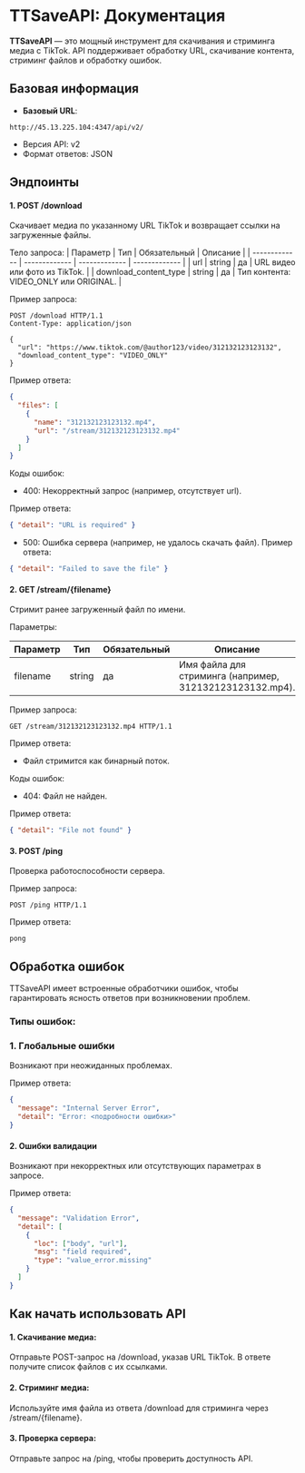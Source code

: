 # TTSaveAPI: Документация

**TTSaveAPI** — это мощный инструмент для скачивания и стриминга медиа с TikTok. API поддерживает обработку URL, скачивание контента, стриминг файлов и обработку ошибок.

## Базовая информация
-	**Базовый URL**:
```
http://45.13.225.104:4347/api/v2/
```

-	Версия API: v2
-	Формат ответов: JSON

## Эндпоинты

#### 1. POST /download

Скачивает медиа по указанному URL TikTok и возвращает ссылки на загруженные файлы.

Тело запроса:
| Параметр  | Тип	| Обязательный | Описание |
| ------------- | ------------- | ------------- | ------------- |
| url  | string | да  | URL видео или фото из TikTok. |
| download_content_type  | string | да  | Тип контента: VIDEO_ONLY или ORIGINAL. |


Пример запроса:
```http
POST /download HTTP/1.1
Content-Type: application/json

{
  "url": "https://www.tiktok.com/@author123/video/312132123123132",
  "download_content_type": "VIDEO_ONLY"
}
```
Пример ответа:

```json
{
  "files": [
    {
      "name": "312132123123132.mp4",
      "url": "/stream/312132123123132.mp4"
    }
  ]
}
```

Коды ошибок:
-	400: Некорректный запрос (например, отсутствует url).

Пример ответа:
```json
{ "detail": "URL is required" }
```

- 500: Ошибка сервера (например, не удалось скачать файл).
Пример ответа:

```json
{ "detail": "Failed to save the file" }
```

#### 2. GET /stream/{filename}

Стримит ранее загруженный файл по имени.

Параметры:

| Параметр  | Тип	| Обязательный | Описание |
| ------------- | ------------- | ------------- | ------------- |
| filename  | string | да  | Имя файла для стриминга (например, 312132123123132.mp4). |


Пример запроса:
```http
GET /stream/312132123123132.mp4 HTTP/1.1
```
Пример ответа:

- Файл стримится как бинарный поток.

Коды ошибок:
- 404: Файл не найден.

Пример ответа:
```json
{ "detail": "File not found" }
```
#### 3. POST /ping

Проверка работоспособности сервера.

Пример запроса:
```http
POST /ping HTTP/1.1
```
Пример ответа:
```
pong
```
## Обработка ошибок

TTSaveAPI имеет встроенные обработчики ошибок, чтобы гарантировать ясность ответов при возникновении проблем.

### Типы ошибок:

### 1. Глобальные ошибки

Возникают при неожиданных проблемах.

Пример ответа:
```json
{
  "message": "Internal Server Error",
  "detail": "Error: <подробности ошибки>"
}
```
#### 2. Ошибки валидации

Возникают при некорректных или отсутствующих параметрах в запросе.

Пример ответа:
```json
{
  "message": "Validation Error",
  "detail": [
    {
      "loc": ["body", "url"],
      "msg": "field required",
      "type": "value_error.missing"
    }
  ]
}
```
## Как начать использовать API
#### 1.	Скачивание медиа:
Отправьте POST-запрос на /download, указав URL TikTok. В ответе получите список файлов с их ссылками.
#### 2.	Стриминг медиа:
Используйте имя файла из ответа /download для стриминга через /stream/{filename}.
#### 3.	Проверка сервера:
Отправьте запрос на /ping, чтобы проверить доступность API.

